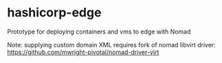 # hashicorp-edge

Prototype for deploying containers and vms to edge with Nomad

Note: supplying custom domain XML requires fork of nomad libvirt driver:  https://github.com/mwright-pivotal/nomad-driver-virt
